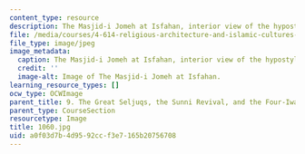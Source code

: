 ```yaml
---
content_type: resource
description: The Masjid-i Jomeh at Isfahan, interior view of the hypostyle hall.
file: /media/courses/4-614-religious-architecture-and-islamic-cultures-fall-2002/a0f03d7b4d9592ccf3e7165b20756708_1060.jpg
file_type: image/jpeg
image_metadata:
  caption: The Masjid-i Jomeh at Isfahan, interior view of the hypostyle hall.
  credit: ''
  image-alt: Image of The Masjid-i Jomeh at Isfahan.
learning_resource_types: []
ocw_type: OCWImage
parent_title: 9. The Great Seljuqs, the Sunni Revival, and the Four-Iwan Plan
parent_type: CourseSection
resourcetype: Image
title: 1060.jpg
uid: a0f03d7b-4d95-92cc-f3e7-165b20756708
---
```


